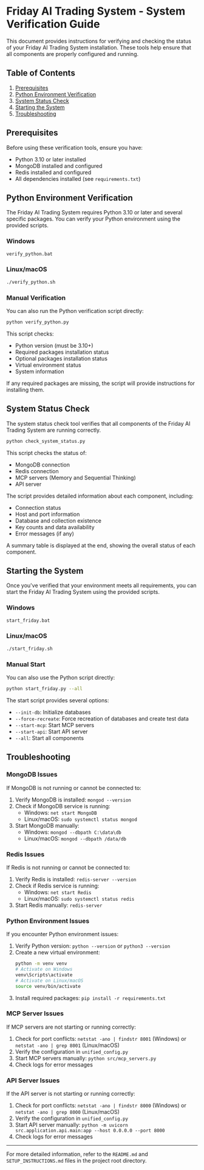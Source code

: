# Friday AI Trading System - System Verification Guide

This document provides instructions for verifying and checking the status of your Friday AI Trading System installation. These tools help ensure that all components are properly configured and running.

## Table of Contents

1. [Prerequisites](#prerequisites)
2. [Python Environment Verification](#python-environment-verification)
3. [System Status Check](#system-status-check)
4. [Starting the System](#starting-the-system)
5. [Troubleshooting](#troubleshooting)

## Prerequisites

Before using these verification tools, ensure you have:

- Python 3.10 or later installed
- MongoDB installed and configured
- Redis installed and configured
- All dependencies installed (see `requirements.txt`)

## Python Environment Verification

The Friday AI Trading System requires Python 3.10 or later and several specific packages. You can verify your Python environment using the provided scripts.

### Windows

```bash
verify_python.bat
```

### Linux/macOS

```bash
./verify_python.sh
```

### Manual Verification

You can also run the Python verification script directly:

```bash
python verify_python.py
```

This script checks:

- Python version (must be 3.10+)
- Required packages installation status
- Optional packages installation status
- Virtual environment status
- System information

If any required packages are missing, the script will provide instructions for installing them.

## System Status Check

The system status check tool verifies that all components of the Friday AI Trading System are running correctly.

```bash
python check_system_status.py
```

This script checks the status of:

- MongoDB connection
- Redis connection
- MCP servers (Memory and Sequential Thinking)
- API server

The script provides detailed information about each component, including:

- Connection status
- Host and port information
- Database and collection existence
- Key counts and data availability
- Error messages (if any)

A summary table is displayed at the end, showing the overall status of each component.

## Starting the System

Once you've verified that your environment meets all requirements, you can start the Friday AI Trading System using the provided scripts.

### Windows

```bash
start_friday.bat
```

### Linux/macOS

```bash
./start_friday.sh
```

### Manual Start

You can also use the Python script directly:

```bash
python start_friday.py --all
```

The start script provides several options:

- `--init-db`: Initialize databases
- `--force-recreate`: Force recreation of databases and create test data
- `--start-mcp`: Start MCP servers
- `--start-api`: Start API server
- `--all`: Start all components

## Troubleshooting

### MongoDB Issues

If MongoDB is not running or cannot be connected to:

1. Verify MongoDB is installed: `mongod --version`
2. Check if MongoDB service is running:
   - Windows: `net start MongoDB`
   - Linux/macOS: `sudo systemctl status mongod`
3. Start MongoDB manually:
   - Windows: `mongod --dbpath C:\data\db`
   - Linux/macOS: `mongod --dbpath /data/db`

### Redis Issues

If Redis is not running or cannot be connected to:

1. Verify Redis is installed: `redis-server --version`
2. Check if Redis service is running:
   - Windows: `net start Redis`
   - Linux/macOS: `sudo systemctl status redis`
3. Start Redis manually: `redis-server`

### Python Environment Issues

If you encounter Python environment issues:

1. Verify Python version: `python --version` or `python3 --version`
2. Create a new virtual environment:
   ```bash
   python -m venv venv
   # Activate on Windows
   venv\Scripts\activate
   # Activate on Linux/macOS
   source venv/bin/activate
   ```
3. Install required packages: `pip install -r requirements.txt`

### MCP Server Issues

If MCP servers are not starting or running correctly:

1. Check for port conflicts: `netstat -ano | findstr 8001` (Windows) or `netstat -ano | grep 8001` (Linux/macOS)
2. Verify the configuration in `unified_config.py`
3. Start MCP servers manually: `python src/mcp_servers.py`
4. Check logs for error messages

### API Server Issues

If the API server is not starting or running correctly:

1. Check for port conflicts: `netstat -ano | findstr 8000` (Windows) or `netstat -ano | grep 8000` (Linux/macOS)
2. Verify the configuration in `unified_config.py`
3. Start API server manually: `python -m uvicorn src.application.api.main:app --host 0.0.0.0 --port 8000`
4. Check logs for error messages

---

For more detailed information, refer to the `README.md` and `SETUP_INSTRUCTIONS.md` files in the project root directory.